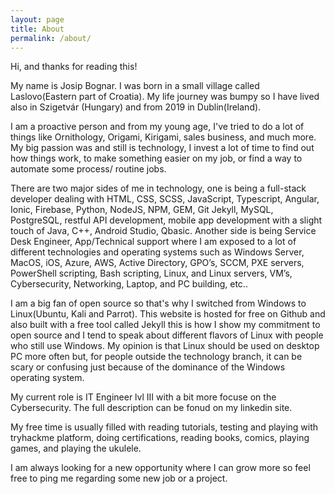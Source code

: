```yaml
---
layout: page
title: About
permalink: /about/
---
```


Hi, and thanks for reading this!

My name is Josip Bognar. I was born in a small village called Laslovo(Eastern part of Croatia). My life journey was bumpy so I have lived also in Szigetvár (Hungary) and from 2019 in Dublin(Ireland).

I am a proactive person and from my young age, I've tried to do a lot of things like Ornithology, Origami, Kirigami, sales business, and much more. My big passion was and still is technology, I invest a lot of time to find out how things work, to make something easier on my job, or find a way to automate some process/ routine jobs.

There are two major sides of me in technology, one is being a full-stack developer dealing with HTML, CSS, SCSS, JavaScript, Typescript, Angular, Ionic, Firebase, Python, NodeJS, NPM, GEM, Git Jekyll, MySQL, PostgreSQL, restful API development, mobile app development with a slight touch of Java, C++, Android Studio, Qbasic. Another side is being Service Desk Engineer, App/Technical support where I am exposed to a lot of different technologies and operating systems such as Windows Server, MacOS, iOS, Azure, AWS, Active Directory, GPO’s, SCCM, PXE servers, PowerShell scripting, Bash scripting, Linux, and Linux servers, VM’s, Cybersecurity, Networking, Laptop, and PC building, etc..

I am a big fan of open source so that's why I switched from Windows to Linux(Ubuntu, Kali and Parrot). This website is hosted for free on Github and also built with a free tool called Jekyll this is how I show my commitment to open source and I tend to speak about different flavors of Linux with people who still use Windows. My opinion is that Linux should be used on desktop PC more often but, for people outside the technology branch, it can be scary or confusing just because of the dominance of the Windows operating system.

My current role is IT Engineer lvl III with a bit more focuse on the Cybersecurity. The full description can be fonud on my linkedin site.

My free time is usually filled with reading tutorials, testing and playing with tryhackme platform, doing certifications, reading books, comics, playing games, and playing the ukulele.

I am always looking for a new opportunity where I can grow more so feel free to ping me regarding some new job or a project.